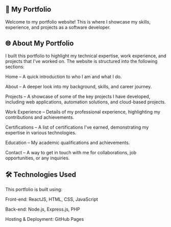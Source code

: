 ## 🚀 My Portfolio

 Welcome to my portfolio website! This is where I showcase my skills, experience, and projects as a software developer.

## 🌐 About My Portfolio

I built this portfolio to highlight my technical expertise, work experience, and projects that I've worked on. The website is structured into the following sections:

Home – A quick introduction to who I am and what I do.

About – A deeper look into my background, skills, and career journey.

Projects – A showcase of some of the key projects I have developed, including web applications, automation solutions, and cloud-based projects.

Work Experience – Details of my professional experience, highlighting my contributions and achievements.

Certifications – A list of certifications I've earned, demonstrating my expertise in various technologies.

Education – My academic qualifications and achievements.

Contact – A way to get in touch with me for collaborations, job opportunities, or any inquiries.

## 🛠️ Technologies Used

This portfolio is built using:

Front-end: ReactJS, HTML, CSS, JavaScript

Back-end: Node.js, Express.js, PHP

Hosting & Deployment: GitHub Pages
